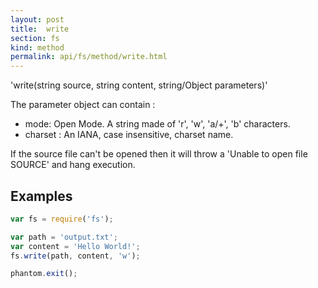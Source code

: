 ```yaml
---
layout: post
title:  write
section: fs
kind: method
permalink: api/fs/method/write.html
---
```


'write(string source, string content, string/Object parameters)'

The parameter object can contain :

 - mode: Open Mode. A string made of 'r', 'w', 'a/+', 'b' characters.
 - charset : An IANA, case insensitive, charset name.

 If the source file can't be opened then it will throw a 'Unable to open file SOURCE' and hang execution.

## Examples

```javascript
var fs = require('fs');

var path = 'output.txt';
var content = 'Hello World!';
fs.write(path, content, 'w');

phantom.exit();
```
